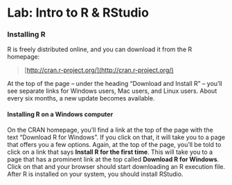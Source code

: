 # Lab: Intro to R & RStudio

### Installing R

R is freely distributed online, and you can download it from the R homepage:

> [http://cran.r-project.org/](http://cran.r-project.org/)

At the top of the page – under the heading “Download and Install R” – you’ll see separate links for Windows users, Mac users, and Linux users. About every six months, a new update becomes available.&#x20;

#### Installing R on a Windows computer

On the CRAN homepage, you’ll find a link at the top of the page with the text “Download R for Windows”. If you click on that, it will take you to a page that offers you a few options. Again, at the top of the page, you’ll be told to click on a link that says **Install R for the first time**. This will take you to a page that has a prominent link at the top called **Download R for Windows**. Click on that and your browser should start downloading an R execution file. After R is installed on your system, you should install RStudio.
